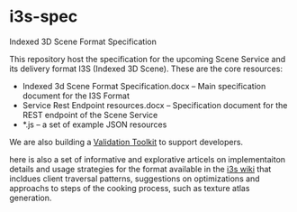 i3s-spec
========

Indexed 3D Scene Format Specification

This repository host the specification for the upcoming Scene Service and its delivery format I3S (Indexed 3D Scene). These are the core resources:

-	Indexed 3d Scene Format Specification.docx – Main specification document for the I3S Format
-	Service Rest Endpoint resources.docx – Specification document for the REST endpoint of the Scene Service
-	*.js – a set of example JSON resources

We are also building a [Validation Toolkit](https://devtopia.esri.com/Zurich-R-D-Center/i3s-validator) to support developers.

here is also a set of informative and explorative articels on implementaiton details and usage strategies for the format available in the [i3s wiki](https://devtopia.esri.com/Zurich-R-D-Center/i3s-spec/wiki/_pages) that incldues client traversal patterns, suggestions on optimizations and approachs to steps of the cooking process, such as texture atlas generation.

